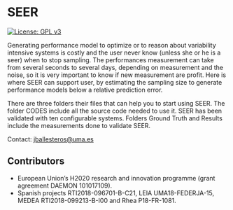 # SEER
[![License: GPL v3](https://img.shields.io/badge/License-GPL%20v3-blue.svg)](https://www.gnu.org/licenses/gpl-3.0)

Generating performance model to optimize or to reason about variability intensive systems is costly and the user never know (unless she or he is a seer) when to stop sampling. The performances measurement can take from several seconds to several days, depending on measurement and the noise, so it is very important to know if new measurement are profit. Here is where SEER can support user, by estimating the sampling size to generate performance models below a relative prediction error.

There are three folders their files that can help you to start using SEER. The folder CODES include all the source code needed to use it. SEER has been validated with ten configurable systems. Folders Ground Truth and Results include the measurements done to validate SEER. 


Contact: jballesteros@uma.es

## Contributors

* European Union’s H2020 research and innovation programme (grant agreement DAEMON 101017109).
* Spanish projects RTI2018-096701-B-C21, LEIA UMA18-FEDERJA-15, MEDEA RTI2018-099213-B-I00 and
Rhea P18-FR-1081.